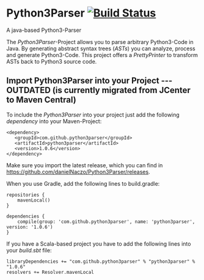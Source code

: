 # Python3Parser [![Build Status](https://travis-ci.org/danielNaczo/Python3Parser.svg?branch=master)](https://travis-ci.org/danielNaczo/Python3Parser)
A java-based Python3-Parser

The *Python3Parser*-Project allows you to parse arbitrary Python3-Code in Java. By generating abstract syntax trees (*ASTs*)
you can analyze, process and generate Python3-Code. This project offers a *PrettyPrinter* to transform ASTs back to
Python3 source code. 


## Import Python3Parser into your Project --- OUTDATED (is currently migrated from JCenter to Maven Central)
To include the *Python3Parser* into your project just add the following *dependency* into your Maven-Project:

```
<dependency>
   <groupId>com.github.python3parser</groupId>
   <artifactId>python3parser</artifactId>
   <version>1.0.6</version>
</dependency>
```

Make sure you import the latest release, which you can find in https://github.com/danielNaczo/Python3Parser/releases.

When you use Gradle, add the following lines to build.gradle:

```
repositories {
    mavenLocal()
}

dependencies {
    compile(group: 'com.github.python3parser', name: 'python3parser', version: '1.0.6')
}
```

If you have a Scala-based project you have to add the following lines into your *build.sbt* file:

```
libraryDependencies += "com.github.python3parser" % "python3parser" % "1.0.6"
resolvers += Resolver.mavenLocal
